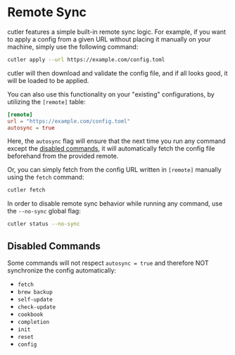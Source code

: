 # Remote Sync

cutler features a simple built-in remote sync logic. For example, if you want to apply a config from a given URL without placing it manually on your machine, simply use the following command:

```sh
cutler apply --url https://example.com/config.toml
```

cutler will then download and validate the config file, and if all looks good, it will be loaded to be applied.

You can also use this functionality on your "existing" configurations, by utilizing the `[remote]` table:

```toml
[remote]
url = "https://example.com/config.toml"
autosync = true
```

Here, the `autosync` flag will ensure that the next time you run any command except the [disabled commands](#disabled-commands), it will automatically fetch the config file beforehand from the provided remote.

Or, you can simply fetch from the config URL written in `[remote]` manually using the `fetch` command:

```sh
cutler fetch
```

In order to disable remote sync behavior while running any command, use the `--no-sync` global flag:

```sh
cutler status --no-sync
```

## Disabled Commands

Some commands will not respect `autosync = true` and therefore NOT synchronize the config automatically:

- `fetch`
- `brew backup`
- `self-update`
- `check-update`
- `cookbook`
- `completion`
- `init`
- `reset`
- `config`
